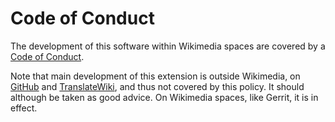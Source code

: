 # Code of Conduct

The development of this software within Wikimedia spaces are covered by a [Code of Conduct](https://www.mediawiki.org/wiki/Code_of_Conduct).

Note that main development of this extension is outside Wikimedia, on [GitHub](https://github.com/jeblad/LangCodeOverride/) and [TranslateWiki](https://translatewiki.net/wiki/Special:Translate/ext-pickle), and thus not covered by this policy. It should although be taken as good advice. On Wikimedia spaces, like Gerrit, it is in effect.
